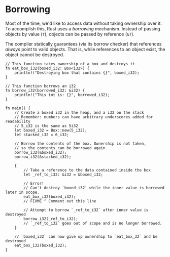 # Borrowing

Most of the time, we'd like to access data without taking ownership over
it. To accomplish this, Rust uses a *borrowing* mechanism. Instead of
passing objects by value (`T`), objects can be passed by reference (`&T`).

The compiler statically guarantees (via its borrow checker) that references 
*always* point to valid objects. That is, while references to an object
exist, the object cannot be destroyed.

```rust,editable,ignore,mdbook-runnable
// This function takes ownership of a box and destroys it
fn eat_box_i32(boxed_i32: Box<i32>) {
    println!("Destroying box that contains {}", boxed_i32);
}

// This function borrows an i32
fn borrow_i32(borrowed_i32: &i32) {
    println!("This int is: {}", borrowed_i32);
}

fn main() {
    // Create a boxed i32 in the heap, and a i32 on the stack
    // Remember: numbers can have arbitrary underscores added for readability
    // 5_i32 is the same as 5i32
    let boxed_i32 = Box::new(5_i32);
    let stacked_i32 = 6_i32;

    // Borrow the contents of the box. Ownership is not taken,
    // so the contents can be borrowed again.
    borrow_i32(&boxed_i32);
    borrow_i32(&stacked_i32);

    {
        // Take a reference to the data contained inside the box
        let _ref_to_i32: &i32 = &boxed_i32;

        // Error!
        // Can't destroy `boxed_i32` while the inner value is borrowed later in scope.
        eat_box_i32(boxed_i32);
        // FIXME ^ Comment out this line

        // Attempt to borrow `_ref_to_i32` after inner value is destroyed
        borrow_i32(_ref_to_i32);
        // `_ref_to_i32` goes out of scope and is no longer borrowed.
    }

    // `boxed_i32` can now give up ownership to `eat_box_32` and be destroyed
    eat_box_i32(boxed_i32);
}
```
